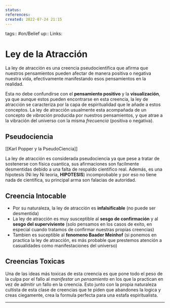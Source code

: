 ```yaml
---
status:
references:
created: 2022-07-24 21:15
---
```

tags:: #on/Belief 
up::
Links: 
# Ley de la Atracción
La ley de atracción es una creencia pseudocientifica que afirma que nuestros pensamientos pueden afectar de manera positiva o negativa nuestra vida, efectivamente manifestando esos pensamientos en la realidad.

Esta no debe confundirse con el **pensamiento positivo** y la **visualización**, ya que aunque estos pueden encontrarse en esta creencia, la ley de atracción se caracteriza por la capa de espiritualidad que le añade a estos conceptos. La ley de atracción usualmente esta acompañada de un concepto de *vibración* producida por nuestros pensamientos, y que atrae a la vibración del universo con la misma *frecuencia* (positiva o negativa).

## Pseudociencia
[[Karl Popper y la PseudoCiencia]]

La ley de atracción es considerada pseudociencia ya que pese a tratar de sostenerse con física cuantica, sus afirmaciones son facilmente desmentidas debido a una falta de respaldo cientifico real. Además, es una hipotesis (Ni ley Ni teoria, **HIPOTESIS**) incomprobable y por eso no tiene nada de científica, su principal arma son falacias de autoridad.

## Creencia Intocable
- Por su naturaleza, la ley de atracción es **infalsificable** (no puede ser desmentida)
- La ley de atracción es muy susceptible al **sesgo de confirmación** y al **sesgo del superviviente** (solo pensamos en los casos de exito, en especial cuando tratamos de confirmar nuestras propias creencias)
- Tambien es suceptible al **fenomeno Baader Meinhof** (si ponemos en practica la ley de atracción, es más probable que prestemos atención a casualidades como manifestaciones del universo)

## Creencias Toxicas
Una de las ideas más toxicas de esta creencia es que pone todo el peso de la culpa por el fallo al *manifestar un pensamiento* en los que la practican en vez de admitir un fallo en la creencia. Esto junto con la propia naturaleza cultista de esta clase de creencias que te piden que abandones la logica y creas ciegamente, crea la formula perfecta para una estafa espiritualista.
___

